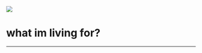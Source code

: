 <img src="https://capsule-render.vercel.app/api?type=wave&color=auto&height=300&section=header&text=song%20jin sub&fontSize=90" />


# what im living for? 
*** 
                                            
